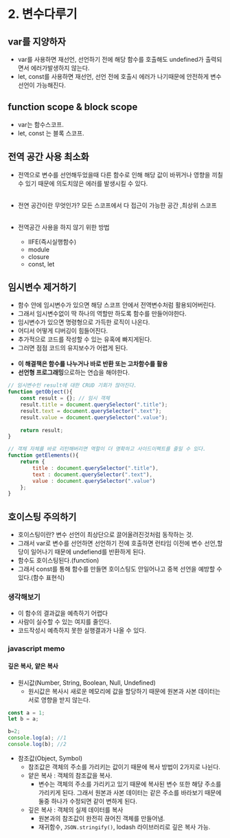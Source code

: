# 2. 변수다루기
## var를 지양하자 
- var를 사용하면 재선언, 선언하기 전에 해당 함수를 호출해도 undefined가 출력되면서 에러가발생하지 않는다.
- let, const를 사용하면 재선언, 선언 전에 호출시 에러가 나기때문에 안전하게 변수선언이 가능해진다.

## function scope & block scope
- var는 함수스코프.
- let, const 는 블록 스코프.

## 전역 공간 사용 최소화
- 전역으로 변수를 선언해두었을때 다른 함수로 인해 해당 값이 바뀌거나 영향을 끼칠수 있기 때문에 의도치않은 에러를 발생시킬 수 있다.
<br/><br/>

- 전연 공간이란 무엇인가?
모든 스코프에서 다 접근이 가능한 공간 ,최상위 스코프
<br/><br/>

- 전역공간 사용을 하지 않기 위한 방법
  - IIFE(즉시실행함수)
  - module
  - closure
  - const, let

## 임시변수 제거하기
- 함수 안에 임시변수가 있으면 해당 스코프 안에서 전역변수처럼 활용되어버린다.
- 그래서 임시변수없이 딱 하나의 역할만 하도록 함수를 만들어야한다.
- 임시변수가 있으면 명령형으로 가득한 로직이 나온다.
- 어디서 어떻게 디버깅이 힘들어진다.
- 추가적으로 코드를 작성할 수 있는 유혹에 빠지게된다.
- 그러면 점점 코드의 유지보수가 어렵게 된다.
<br/><br/>
- **이 해결책은 함수를 나누거나 바로 반환 또는 고차함수를 활용**
- **선언형 프로그래밍**으로하는 연습을 해야한다.
```jsx
// 임시변수인 result에 대한 CRUD 기회가 많아진다.
function getObject(){
    const result = {}; // 임시 객체
    result.title = document.querySelector(".title");
    result.text = document.querySelector(".text");
    result.value = document.querySelector(".value");
    
    return result;
}

// 객체 자체를 바로 리턴해버리면 역할이 더 명확하고 사이드이펙트를 줄일 수 있다.
function getElements(){
    return {
        title : document.querySelector(".title"),
        text : document.querySelector(".text"),
        value : document.querySelector(".value")
    };
}
```

## 호이스팅 주의하기
- 호이스팅이란? 변수 선언이 최상단으로 끌어올려진것처럼 동작하는 것.
- 그래서 var로 변수를 선언하면 선언하기 전에 호출하면 런타임 이전에 변수 선언,할당이 일어나기 때문에 undefiend를 반환하게 된다.
- 함수도 호이스팅된다.(function)
- 그래서 const를 통해 함수를 만들면 호이스팅도 안일어나고 중복 선언을 예방할 수 있다.(함수 표현식)

### 생각해보기
- 이 함수의 결과값을 예측하기 어렵다
- 사람이 실수할 수 있는 여지를 줄인다.
- 코드작성시 예측하지 못한 실행결과가 나올 수 있다.

### javascript memo
#### 깊은 복사, 얕은 복사
- 원시값(Number, String, Boolean, Null, Undefined)
  - 원시값은 복사시 새로운 메모리에 값을 할당하기 때문에 원본과 사본 데이터는 서로 영향을 받지 않는다.
```jsx
const a = 1;
let b = a;

b=2;
console.log(a); //1
console.log(b); //2
```

- 참조값(Object, Symbol)
  - 참조값은 객체의 주소를 가리키는 값이기 때문에 복사 방법이 2가지로 나뉜다.
  - 얕은 복사 : 객체의 참조값을 복사.
    - 변수는 객체의 주소를 가리키고 있기 때문에 복사된 변수 또한 해당 주소를 가리키게 된다. 그래서 원본과 사본 데이터는 같은 주소를 바라보기 때문에 둘중 하나가 수정되면 같이 변하게 된다.
  - 깊은 복사 : 객체의 실제 데이터를 복사
    - 원본과의 참조값이 완전히 끊어진 객체를 만들어냄.
    - 재귀함수, `JSON.stringify()`, lodash 라이브러리로 깊은 복사 가능.
